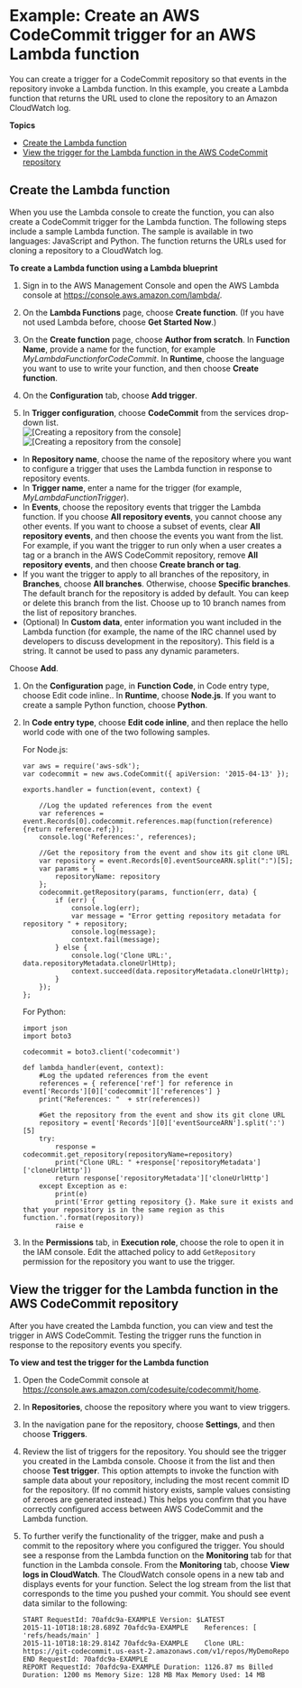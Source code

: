 # Example: Create an AWS CodeCommit trigger for an AWS Lambda function<a name="how-to-notify-lambda"></a>

You can create a trigger for a CodeCommit repository so that events in the repository invoke a Lambda function\. In this example, you create a Lambda function that returns the URL used to clone the repository to an Amazon CloudWatch log\.   

**Topics**
+ [Create the Lambda function](#how-to-notify-lambda-create-function)
+ [View the trigger for the Lambda function in the AWS CodeCommit repository](#how-to-notify-lam-view)

## Create the Lambda function<a name="how-to-notify-lambda-create-function"></a>

When you use the Lambda console to create the function, you can also create a CodeCommit trigger for the Lambda function\. The following steps include a sample Lambda function\. The sample is available in two languages: JavaScript and Python\. The function returns the URLs used for cloning a repository to a CloudWatch log\.

**To create a Lambda function using a Lambda blueprint**

1. Sign in to the AWS Management Console and open the AWS Lambda console at [https://console\.aws\.amazon\.com/lambda/](https://console.aws.amazon.com/lambda/)\.

1. On the **Lambda Functions** page, choose **Create function**\. \(If you have not used Lambda before, choose **Get Started Now**\.\)

1. On the **Create function** page, choose **Author from scratch**\. In **Function Name**, provide a name for the function, for example *MyLambdaFunctionforCodeCommit*\. In **Runtime**, choose the language you want to use to write your function, and then choose **Create function**\.

1. On the **Configuration** tab, choose **Add trigger**\.

1.  In **Trigger configuration**, choose **CodeCommit** from the services drop\-down list\.   
![\[Creating a repository from the console\]](http://docs.aws.amazon.com/codecommit/latest/userguide/images/codecommit-lambda-trigger.png)![\[Creating a repository from the console\]](http://docs.aws.amazon.com/codecommit/latest/userguide/)

    
   + In **Repository name**, choose the name of the repository where you want to configure a trigger that uses the Lambda function in response to repository events\.
   + In **Trigger name**, enter a name for the trigger \(for example, *MyLambdaFunctionTrigger*\)\.
   + In **Events**, choose the repository events that trigger the Lambda function\. If you choose **All repository events**, you cannot choose any other events\. If you want to choose a subset of events, clear **All repository events**, and then choose the events you want from the list\. For example, if you want the trigger to run only when a user creates a tag or a branch in the AWS CodeCommit repository, remove **All repository events**, and then choose **Create branch or tag**\.
   + If you want the trigger to apply to all branches of the repository, in **Branches**, choose **All branches**\. Otherwise, choose **Specific branches**\. The default branch for the repository is added by default\. You can keep or delete this branch from the list\. Choose up to 10 branch names from the list of repository branches\.
   + \(Optional\) In **Custom data**, enter information you want included in the Lambda function \(for example, the name of the IRC channel used by developers to discuss development in the repository\)\. This field is a string\. It cannot be used to pass any dynamic parameters\.

   Choose **Add**\.

1. On the **Configuration** page, in **Function Code**, in Code entry type, choose Edit code inline\.\. In  **Runtime**, choose **Node\.js**\. If you want to create a sample Python function, choose **Python**\.

1. In **Code entry type**, choose **Edit code inline**, and then replace the hello world code with one of the two following samples\.

   For Node\.js:

   ```
   var aws = require('aws-sdk');
   var codecommit = new aws.CodeCommit({ apiVersion: '2015-04-13' });
   
   exports.handler = function(event, context) {
       
       //Log the updated references from the event
       var references = event.Records[0].codecommit.references.map(function(reference) {return reference.ref;});
       console.log('References:', references);
       
       //Get the repository from the event and show its git clone URL
       var repository = event.Records[0].eventSourceARN.split(":")[5];
       var params = {
           repositoryName: repository
       };
       codecommit.getRepository(params, function(err, data) {
           if (err) {
               console.log(err);
               var message = "Error getting repository metadata for repository " + repository;
               console.log(message);
               context.fail(message);
           } else {
               console.log('Clone URL:', data.repositoryMetadata.cloneUrlHttp);
               context.succeed(data.repositoryMetadata.cloneUrlHttp);
           }
       });
   };
   ```

   For Python:

   ```
   import json
   import boto3
   
   codecommit = boto3.client('codecommit')
   
   def lambda_handler(event, context):
       #Log the updated references from the event
       references = { reference['ref'] for reference in event['Records'][0]['codecommit']['references'] }
       print("References: "  + str(references))
       
       #Get the repository from the event and show its git clone URL
       repository = event['Records'][0]['eventSourceARN'].split(':')[5]
       try:
           response = codecommit.get_repository(repositoryName=repository)
           print("Clone URL: " +response['repositoryMetadata']['cloneUrlHttp'])
           return response['repositoryMetadata']['cloneUrlHttp']
       except Exception as e:
           print(e)
           print('Error getting repository {}. Make sure it exists and that your repository is in the same region as this function.'.format(repository))
           raise e
   ```

1. In the **Permissions** tab, in **Execution role**, choose the role to open it in the IAM console\. Edit the attached policy to add `GetRepository` permission for the repository you want to use the trigger\.

## View the trigger for the Lambda function in the AWS CodeCommit repository<a name="how-to-notify-lam-view"></a>

After you have created the Lambda function, you can view and test the trigger in AWS CodeCommit\. Testing the trigger runs the function in response to the repository events you specify\.

**To view and test the trigger for the Lambda function**

1. Open the CodeCommit console at [https://console\.aws\.amazon\.com/codesuite/codecommit/home](https://console.aws.amazon.com/codesuite/codecommit/home)\.

1. In **Repositories**, choose the repository where you want to view triggers\.

1. In the navigation pane for the repository, choose **Settings**, and then choose **Triggers**\.

1. Review the list of triggers for the repository\. You should see the trigger you created in the Lambda console\. Choose it from the list and then choose **Test trigger**\. This option attempts to invoke the function with sample data about your repository, including the most recent commit ID for the repository\. \(If no commit history exists, sample values consisting of zeroes are generated instead\.\) This helps you confirm that you have correctly configured access between AWS CodeCommit and the Lambda function\.

1. To further verify the functionality of the trigger, make and push a commit to the repository where you configured the trigger\. You should see a response from the Lambda function on the **Monitoring** tab for that function in the Lambda console\. From the **Monitoring** tab, choose **View logs in CloudWatch**\. The CloudWatch console opens in a new tab and displays events for your function\. Select the log stream from the list that corresponds to the time you pushed your commit\. You should see event data similar to the following:

   ```
   START RequestId: 70afdc9a-EXAMPLE Version: $LATEST
   2015-11-10T18:18:28.689Z	70afdc9a-EXAMPLE	References: [ 'refs/heads/main' ]
   2015-11-10T18:18:29.814Z	70afdc9a-EXAMPLE	Clone URL: https://git-codecommit.us-east-2.amazonaws.com/v1/repos/MyDemoRepo
   END RequestId: 70afdc9a-EXAMPLE
   REPORT RequestId: 70afdc9a-EXAMPLE Duration: 1126.87 ms Billed Duration: 1200 ms Memory Size: 128 MB Max Memory Used: 14 MB
   ```